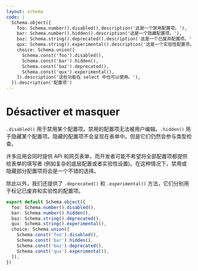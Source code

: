 ```yaml
---
layout: schema
code: |
  Schema.object({
    foo: Schema.number().disabled().description('这是一个禁用配置项。'),
    bar: Schema.number().hidden().description('这是一个隐藏配置项。'),
    baz: Schema.string().deprecated().description('这是一个已废弃配置项。'),
    qux: Schema.string().experimental().description('这是一个实验性配置项。'),
    choice: Schema.union([
      Schema.const('foo').disabled(),
      Schema.const('bar').hidden(),
      Schema.const('baz').deprecated(),
      Schema.const('qux').experimental(),
    ]).description('这些功能在 select 中也可以使用。'),
  }).description('配置项')
---
```


# Désactiver et masquer

`.disabled()` 用于禁用某个配置项。禁用的配置项无法被用户编辑。`.hidden()` 用于隐藏某个配置项。隐藏的配置项不会呈现在表单中。但是它们仍然会参与类型检查。

许多应用会同时提供 API 和网页表单，而开发者可能不希望将全部配置项都提供给表单的填写者 (例如复杂的底层配置或者实验性设置)。在这种情况下，禁用或隐藏部分配置项将会是一个不错的选择。

除此以外，我们还提供了 `.deprecated()` 和 `.experimental()` 方法，它们分别用于标记已废弃和实验性的配置项。

```ts
export default Schema.object({
  foo: Schema.number().disabled(),
  bar: Schema.number().hidden(),
  baz: Schema.string().deprecated(),
  qux: Schema.string().experimental(),
  choice: Schema.union([
    Schema.const('foo').disabled(),
    Schema.const('bar').hidden(),
    Schema.const('baz').deprecated(),
    Schema.const('qux').experimental(),
  ]),
})
```

